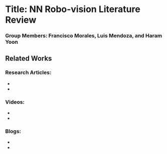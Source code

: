 # Title: NN Robo-vision Literature Review

### Group Members: Francisco Morales, Luis Mendoza, and Haram Yoon

## Related Works

### Research Articles:

*

*
### Videos:

*

*

### Blogs:

*

*





